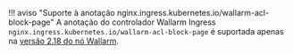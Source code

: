 !!! aviso "Suporte à anotação nginx.ingress.kubernetes.io/wallarm-acl-block-page"
    A anotação do controlador Wallarm Ingress `nginx.ingress.kubernetes.io/wallarm-acl-block-page` é suportada apenas na [versão 2.18 do nó Wallarm](/admin-en/configuration-guides/configure-block-page-and-code/).